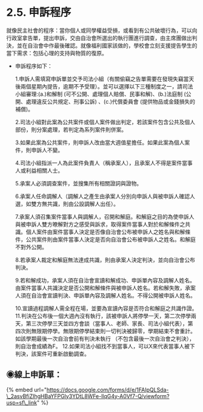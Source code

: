 # 2.5. 申訴程序

就像民主社會的程序：當你個人或同學權益受損，或看到有公共破壞行為，可以向行政室拿告單，提出申訴，交由自治會所選出的執行團進行調查，由主席團做出判決，並在自治會中作最後確認。就像福利國家該做的，學校會立刻支援提告學生的當下需求：包括心理的支持與物質的復原。

* 申訴程序如下：

  1.申訴人需填寫申訴單並交予司法小組（有關偷竊之告單需要在發現失竊當天後兩個星期內提告，逾期不予受理）。並可以選擇以下三種制度之一，請司法小組審理:\(a.\)和解制 \(可不公開、處理個人賠償、民事和解\)、\(b.\)法庭制 \(公開、處理違反公共規定、刑事公訴\) 、\(c.\)代償委員會 \(提供物品或金錢損失的補償\)。

  2.司法小組對此案為公共案件或個人案件做出判定，若該案件包含公共及個人部份，則分案處理，若判定為系列案件則併案。

  3.如果此案為公共案件，則申訴人改由當大週值星擔任。如果此案為個人案件，則申訴人不變。

  4.司法小組指派一人為此案件負責人（稱承案人），且承案人不得是案件當事人或利益相關人士。

  5.承案人必須調查案件，並搜集所有相關證詞與證物。

  6.承案人任命調解人（調解人之產生由承案人分別向申訴人與被申訴人確認人選，如雙方無共識，則由公設調解人出任）。

  7.承案人須召集案件當事人與調解人，召開和解庭。和解庭之目的為使申訴人與被申訴人雙方暸解對方之感受與訴求，取得案件當事人對於和解條件之共識。個人案件由案件當事人決定是否像自治會公布被申訴人之姓名與和解條件，公共案件則由案件當事人決定是否向自治會公布被申訴人之姓名。和解庭不對外公開。

  8.若承案人裁定和解庭無法達成共識，則由承案人決定判決，並向自治會公布判決。

  9.若和解成功，承案人須在自治會宣讀和解成功、申訴單內容及調解人姓名。由案件當事人共識決定是否公開和解條件與被申訴人姓名。若和解失敗，承案人須在自治會宣讀判決、申訴單內容及調解人姓名。不得公開被申訴人姓名。

  10.宣讀過程調解人需全程在場，並要為宣讀內容是否符合和解庭之共識作證。                                     11.判決在公布後一個大週內沒有執行，該被申訴人將停學一天，第二次停學兩天，第三次停學三天並四方會談（當事人、老師、家長、司法小組代表），第四次則無限期停學。無限期停學結束則一切判決被歸零，學期結束不會重計。如該學期最後一次自治會前有判決未執行 （不包含最後一次自治會之判決），則自治會成績為F。                                                                                                                              12.如果司法小組找不到當事人，可以X來代表當事人被下判決，該案件可重新啟動調查。

## ◉線上申訴單：

{% embed url="https://docs.google.com/forms/d/e/1FAIpQLSda-\_2asvBfiZIhgHBaYFPGly3YDtL8WFe-llqG4y-A0Vf7-Q/viewform?usp=sf\_link" %}





